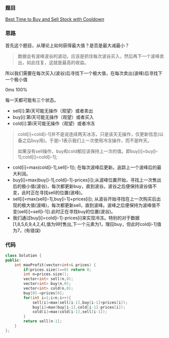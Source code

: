 ### 题目
[ Best Time to Buy and Sell Stock with Cooldown](https://leetcode-cn.com/problems/best-time-to-buy-and-sell-stock-with-cooldown/submissions/)
### 思路
首先这个题目，从理论上如何获得最大值？是否是最大减最小？
> 数据会有波峰波谷的波动，应该是抓住每次波谷买入，然后再下一个波峰卖出，如此往复，这就是最高的收益。

所以我们需要在每次买入(波谷)后寻找下一个极大值，在每次卖出(波峰)后寻找下一个极小值

0ms 100%

每一天都可能有三个状态。
+ sell[i]:第i天可能无操作（观望）或者卖出
+ buy[i]:第i天可能无操作（观望）或者买入
+ cold[i]:第i天可能无操作（观望）或者冷冻

> cold[i]=cold[i-1]并不是说连续两天冰冻，只是该天无操作，仅更新信息(以备之后buy用)。于是i-1表示我们上一次使用冷冻操作，而不是昨天。
>
> 如果没有sell操作，buy和cold都应该保持上一次的值。即buy[i]=buy[i-1];cold[i]=cold[i-1];

+ cold[i]=max(cold[i-1],sell[i-1]); 在每次波峰后更新。追踪上一个波峰后的最大利润。
+ buy[i]=max(buy[i-1],cold[i-1]-prices[i]);从波峰位置开始，寻找上一次售出后的极小值(波谷)，每次都更新buy，直到波谷。波谷之后便保持波谷值不变，此时正在寻找sell的位置(波峰)。
+ sell[i]=max(sell[i-1],buy[i-1]+prices[i]); 从波谷开始寻找在上一次购买后出现的极大值(波峰)，每次都更新sell，直到波峰。波峰之后便保持为波峰值不变(sell[i]=sell[i-1]).此时正在寻找buy的位置(波谷)。
+ 我们通过buy[i]=cold[i-1]-prices[i]来实现冷冻。特别的对于数据[1,8,5,6,9,4,2,4],值为9时售出,下一个元素为1，理应buy，但此时cold[i-1]值为7，(有错误)

### 代码

```c++
class Solution {
public:
    int maxProfit(vector<int>& prices) {
        if(prices.size()==0) return 0;
        int n=prices.size();
        vector<int> sell(n,0);
        vector<int> buy(n,0);
        vector<int> cold(n,0);
        buy[0]-=prices[0];
        for(int i=1;i<n;i++){
            sell[i]=max(sell[i-1],buy[i-1]+prices[i]);
            buy[i]=max(buy[i-1],cold[i-1]-prices[i]);
            cold[i]=max(cold[i-1],sell[i-1]);
        }
        return sell[n-1];
    }
};
```
